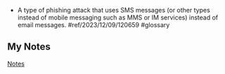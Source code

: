 - A type of phishing attack that uses SMS messages (or other types instead of mobile messaging such as MMS or IM services) instead of email messages. #ref/2023/12/09/120659 #glossary 
## My Notes
[Notes](mynotes/smishing-notes.md)
